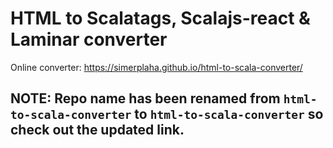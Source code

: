# HTML to Scalatags, Scalajs-react & Laminar converter

Online converter: https://simerplaha.github.io/html-to-scala-converter/

## NOTE: Repo name has been renamed from `html-to-scala-converter` to `html-to-scala-converter` so check out the updated link.
